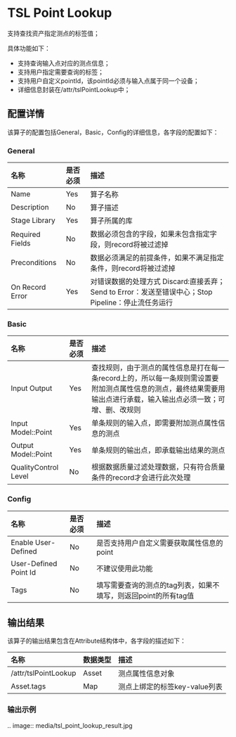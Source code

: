 # TSL Point Lookup

支持查找资产指定测点的标签值；

具体功能如下：
- 支持查询输入点对应的测点信息；
- 支持用户指定需要查询的标签；
- 支持用户自定义pointId，该pointId必须与输入点属于同一个设备；
- 详细信息封装在/attr/tslPointLookup中；

## 配置详情

该算子的配置包括General，Basic，Config的详细信息，各字段的配置如下：

### General
| 名称            | 是否必须 | 描述                                                                                                 |
|:----------------|:---------|:-----------------------------------------------------------------------------------------------------|
| Name            | Yes      | 算子名称                                                                                             |
| Description     | No       | 算子描述                                                                                             |
| Stage Library   | Yes      | 算子所属的库                                                                                         |
| Required Fields | No       | 数据必须包含的字段，如果未包含指定字段，则record将被过滤掉                                           |
| Preconditions   | No       | 数据必须满足的前提条件，如果不满足指定条件，则record将被过滤掉                                       |
| On Record Error | Yes      | 对错误数据的处理方式  Discard:直接丢弃；Send to Error：发送至错误中心；Stop Pipeline：停止流任务运行 |

### Basic

| 名称                 | 是否必须 | 描述                                                                                                                                                                 |
|:---------------------|:---------|:---------------------------------------------------------------------------------------------------------------------------------------------------------------------|
| Input Output         | Yes      | 查找规则，由于测点的属性信息是打在每一条record上的，所以每一条规则需设置要附加测点属性信息的测点，最终结果需要用输出点进行承载，输入输出点必须一致；可增、删、改规则 |
| Input Model::Point   | Yes      | 单条规则的输入点，即需要附加测点属性信息的测点                                                                                                                       |
| Output Model::Point  | Yes      | 单条规则的输出点，即承载输出结果的测点                                                                                                                               |
| QualityControl Level | No       | 根据数据质量过滤处理数据，只有符合质量条件的record才会进行此次处理                                                                                                   |

### Config

| 名称               | 是否必须 | 描述                                                     |
| :----------------- | :------- | :------------------------------------------------------- |
|Enable User-Defined   | No      | 是否支持用户自定义需要获取属性信息的point|
| User-Defined Point Id  | No |不建议使用此功能|
| Tags  | No |填写需要查询的测点的tag列表，如果不填写，则返回point的所有tag值|

## 输出结果

该算子的输出结果包含在Attribute结构体中，各字段的描述如下：

| 名称                 | 数据类型 | 描述                          |
|:---------------------|:---------|:------------------------------|
| /attr/tslPointLookup | Asset    | 测点属性信息对象              |
| Asset.tags           | Map      | 测点上绑定的标签key-value列表 |


### 输出示例

.. image:: media/tsl_point_lookup_result.jpg

<!--end-->
